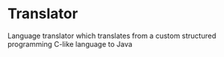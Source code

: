 # Translator
Language translator which translates from a custom structured programming C-like language to Java
